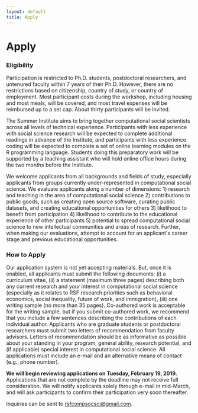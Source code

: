 ```yaml
---
layout: default
title: Apply
---
```


# Apply

### Eligibility

Participation is restricted to Ph.D. students, postdoctoral researchers, and untenured faculty within 7 years of their Ph.D.  However, there are no restrictions based on citizenship, country of study, or country of employment. Most participant costs during the workshop, including housing and most meals, will be covered, and most travel expenses will be reimbursed up to a set cap. About thirty participants will be invited.  

The Summer Institute aims to bring together computational social scientists across all levels of technical experience.  Participants with less experience with social science research will be expected to complete additional readings in advance of the Institute, and participants with less experience coding will be expected to complete a set of online learning modules on the R programming language.  Students doing this preparatory work will be supported by a teaching assistant who will hold online office hours during the two months before the Institute.

We welcome applicants from all backgrounds and fields of study, especially applicants from groups currently under-represented in computational social science.  We evaluate applicants along a number of dimensions: 1) research and teaching in the area of computational social science 2) contributions to public goods, such as creating open source software, curating public datasets, and creating educational opportunities for others 3) likelihood to benefit from participation 4) likelihood to contribute to the educational experience of other participants 5) potential to spread computational social science to new intellectual communities and areas of research.  Further, when making our evaluations, attempt to account for an applicant's career stage and previous educational opportunities.

### How to Apply

Our application system is not yet accepting materials.  But, once it is enabled, all applicants must submit the following documents: (i) a curriculum vitae, (ii) a statement (maximum three pages) describing both any current research and your interest in computational social science (especially as it relates to RSF research priorities such as behavioral economics, social inequality, future of work, and immigration), (iii) one writing sample (no more than 35 pages). Co-authored work is acceptable for the writing sample, but if you submit co-authored work, we recommend that you include a few sentences describing the contributions of each individual author.  Applicants who are graduate students or postdoctoral researchers must submit two letters of recommendation from faculty advisors. Letters of recommendation should be as informative as possible about your standing in your program, general ability, research potential, and (if applicable) special interest in computational social science.  All applications must include an e-mail and an alternative means of contact (e.g., phone number).

**We will begin reviewing applications on Tuesday, February 19, 2019.**  Applications that are not complete by the deadline may not receive full consideration.  We will notify applicants solely through e-mail in mid-March, and will ask participants to confirm their participation very soon thereafter.

Inquiries can be sent to rsfcompsocsci@gmail.com.
